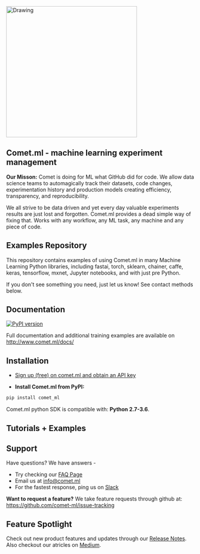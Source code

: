 <img src="https://comet.ml/images/logo_comet_light.png" width="350" alt="Drawing" style="width: 350px;"/>

## Comet.ml - machine learning experiment management
**Our Misson:** Comet is doing for ML what GitHub did for code. We allow data science teams to automagically track their datasets, code changes, experimentation history and production models creating efficiency, transparency, and reproducibility. 

We all strive to be data driven and yet every day valuable experiments results are just lost and forgotten. Comet.ml provides a dead simple way of fixing that. Works with any workflow, any ML task, any machine and any piece of code.

## Examples Repository

This repository contains examples of using Comet.ml in many Machine Learning Python libraries, including fastai, torch, sklearn, chainer, caffe, keras, tensorflow, mxnet, Jupyter notebooks, and with just pre Python.

If you don't see something you need, just let us know! See contact methods below.

## Documentation
[![PyPI version](https://badge.fury.io/py/comet-ml.svg)](https://badge.fury.io/py/comet-ml)

Full documentation and additional training examples are available on http://www.comet.ml/docs/

## Installation

- [Sign up (free) on comet.ml and obtain an API key](https://www.comet.ml)

- **Install Comet.ml from PyPI:**

```sh
pip install comet_ml
```
Comet.ml python SDK is compatible with: __Python 2.7-3.6__.

## Tutorials + Examples

## Support 
Have questions? We have answers - 
- Try checking our [FAQ Page](www.comet.ml/faq)
- Email us at <info@comet.ml>
- For the fastest response, ping us on [Slack](https://join.slack.com/t/cometml/shared_invite/enQtMzM0OTMwNTQ0Mjc5LTM4ZDViODkyYTlmMTVlNWY0NzFjNGQ5Y2Q1Y2EwMjQ5MzQ4YmI2YjhmZTY3YmYxYTYxYTNkYzM4NjgxZmJjMDI)

**Want to request a feature?** 
We take feature requests through github at: https://github.com/comet-ml/issue-tracking


## Feature Spotlight
Check out new product features and updates through our [Release Notes](https://www.notion.so/cometml/Comet-ml-Release-Notes-93d864bcac584360943a73ae9507bcaa). Also checkout our atricles on [Medium](https://medium.com/comet-ml).



